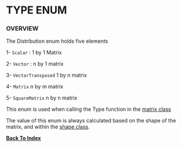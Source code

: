 # TYPE ENUM

### OVERVIEW

The Distribution enum holds five elements

1- ```Scalar``` : 1 by 1 Matrix

2- ```Vector``` : n by 1 matrix

3- ```VectorTransposed``` 1 by n matrix

4- ```Matrix``` n by m matrix

5- ```SquareMatrix``` n by n matrix
		
This enum is used when calling the Type function in the [matrix class](https://github.com/void-intelligence/Nomad/blob/master/docs/Matrix.md)

The value of this enum is always calculated based on the shape of the matrix, and within the [shape class](https://github.com/void-intelligence/Nomad/blob/master/docs/Shape.md).

[**Back To Index**](https://github.com/void-intelligence/Nomad/blob/master/docs/README.md)
